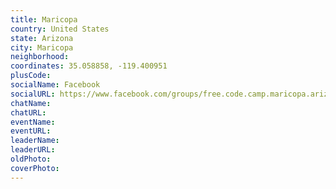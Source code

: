 ```yaml
---
title: Maricopa
country: United States
state: Arizona
city: Maricopa
neighborhood: 
coordinates: 35.058858, -119.400951
plusCode:
socialName: Facebook
socialURL: https://www.facebook.com/groups/free.code.camp.maricopa.arizona
chatName:
chatURL:
eventName:
eventURL:
leaderName:
leaderURL:
oldPhoto: 
coverPhoto:
---
```

